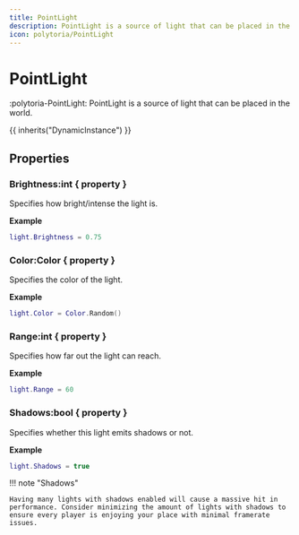 ```yaml
---
title: PointLight
description: PointLight is a source of light that can be placed in the world.
icon: polytoria/PointLight
---
```


# PointLight

:polytoria-PointLight: PointLight is a source of light that can be placed in the world.

{{ inherits("DynamicInstance") }}

## Properties

### Brightness:int { property }

Specifies how bright/intense the light is.

**Example**

```lua
light.Brightness = 0.75
```

### Color:Color { property }

Specifies the color of the light.

**Example**

```lua
light.Color = Color.Random()
```

### Range:int { property }

Specifies how far out the light can reach.

**Example**

```lua
light.Range = 60
```

### Shadows:bool { property }

Specifies whether this light emits shadows or not.

**Example**

```lua
light.Shadows = true
```

<div data-search-exclude markdown>
!!! note "Shadows"

    Having many lights with shadows enabled will cause a massive hit in performance. Consider minimizing the amount of lights with shadows to ensure every player is enjoying your place with minimal framerate issues.

</div>
